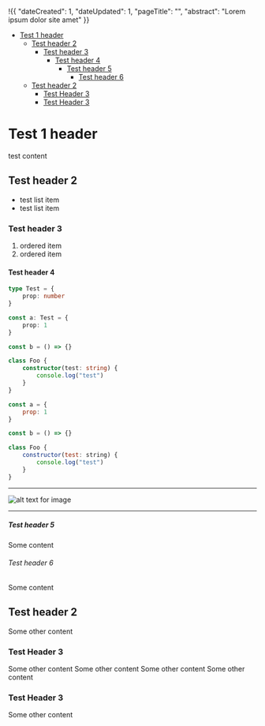 !{{
	"dateCreated": 1,
	"dateUpdated": 1,
    "pageTitle": "",
    "abstract": "Lorem ipsum dolor site amet"
}}

- [Test 1 header](#test-1-header)
  - [Test header 2](#test-header-2)
    - [Test header 3](#test-header-3)
      - [Test header 4](#test-header-4)
        - [Test header 5](#test-header-5)
          - [Test header 6](#test-header-6)
  - [Test header 2](#test-header-2-1)
    - [Test Header 3](#test-header-3-1)
    - [Test Header 3](#test-header-3-2)

# Test 1 header

test content

## Test header 2

- test list item
- test list item

### Test header 3

1. ordered item
2. ordered item

#### Test header 4

```typescript
type Test = {
    prop: number
}

const a: Test = {
    prop: 1
}

const b = () => {}

class Foo {
    constructor(test: string) {
        console.log("test")
    }
}

```

```javascript
const a = {
    prop: 1
}

const b = () => {}

class Foo {
    constructor(test: string) {
        console.log("test")
    }
}
```

---

![alt text for image](../../i/profile.jpg)

---

##### Test header 5

Some content

###### Test header 6

Some content

## Test header 2

Some other content 

### Test Header 3

Some other content 
Some other content 
Some other content 
Some other content

### Test Header 3

Some other content 